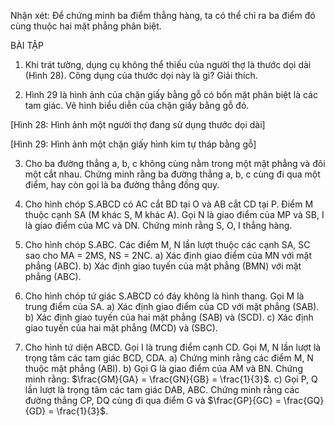 Nhận xét: Để chứng minh ba điểm thẳng hàng, ta có thể chỉ ra ba điểm đó cùng thuộc hai mặt phẳng phân biệt.

BÀI TẬP

1. Khi trát tường, dụng cụ không thể thiếu của người thợ là thước dọi dài (Hình 28). Công dụng của thước dọi này là gì? Giải thích.

2. Hình 29 là hình ảnh của chặn giấy bằng gỗ có bốn mặt phân biệt là các tam giác. Vẽ hình biểu diễn của chặn giấy bằng gỗ đó.

[Hình 28: Hình ảnh một người thợ đang sử dụng thước dọi dài]

[Hình 29: Hình ảnh một chặn giấy hình kim tự tháp bằng gỗ]

3. Cho ba đường thẳng a, b, c không cùng nằm trong một mặt phẳng và đôi một cắt nhau. Chứng minh rằng ba đường thẳng a, b, c cùng đi qua một điểm, hay còn gọi là ba đường thẳng đồng quy.

4. Cho hình chóp S.ABCD có AC cắt BD tại O và AB cắt CD tại P. Điểm M thuộc cạnh SA (M khác S, M khác A). Gọi N là giao điểm của MP và SB, I là giao điểm của MC và DN. Chứng minh rằng S, O, I thẳng hàng.

5. Cho hình chóp S.ABC. Các điểm M, N lần lượt thuộc các cạnh SA, SC sao cho MA = 2MS, NS = 2NC.
   a) Xác định giao điểm của MN với mặt phẳng (ABC).
   b) Xác định giao tuyến của mặt phẳng (BMN) với mặt phẳng (ABC).

6. Cho hình chóp tứ giác S.ABCD có đáy không là hình thang. Gọi M là trung điểm của SA.
   a) Xác định giao điểm của CD với mặt phẳng (SAB).
   b) Xác định giao tuyến của hai mặt phẳng (SAB) và (SCD).
   c) Xác định giao tuyến của hai mặt phẳng (MCD) và (SBC).

7. Cho hình tứ diện ABCD. Gọi I là trung điểm cạnh CD. Gọi M, N lần lượt là trọng tâm các tam giác BCD, CDA.
   a) Chứng minh rằng các điểm M, N thuộc mặt phẳng (ABI).
   b) Gọi G là giao điểm của AM và BN. Chứng minh rằng: $\frac{GM}{GA} = \frac{GN}{GB} = \frac{1}{3}$.
   c) Gọi P, Q lần lượt là trọng tâm các tam giác DAB, ABC. Chứng minh rằng các đường thẳng CP, DQ cùng đi qua điểm G và $\frac{GP}{GC} = \frac{GQ}{GD} = \frac{1}{3}$.
